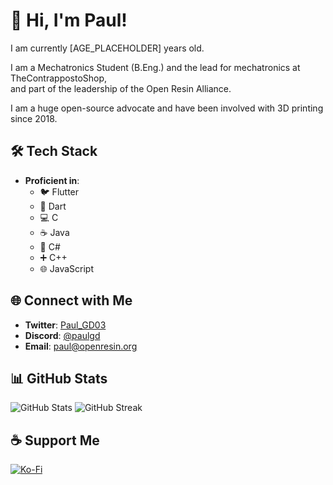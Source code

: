 # 👋 Hi, I'm Paul!

I am currently [AGE_PLACEHOLDER] years old.

I am a Mechatronics Student (B.Eng.) and the lead for mechatronics at TheContrappostoShop,<br>and part of the leadership of the Open Resin Alliance.

I am a huge open-source advocate and have been involved with 3D printing since 2018.

## 🛠️ Tech Stack
- **Proficient in**: 
  - 🐦 Flutter
  - 🎯 Dart
  - 💻 C
  - ☕ Java
  - 🎨 C#
  - ➕ C++
  - 🌐 JavaScript

## 🌐 Connect with Me
- **Twitter**: [Paul_GD03](https://twitter.com/Paul_GD03)
- **Discord**: [@paulgd](https://discord.com/)
- **Email**: [paul@openresin.org](mailto:paul@openresin.org)

## 📊 GitHub Stats
![GitHub Stats](https://github-readme-stats.vercel.app/api?username=PaulGD03&theme=dark&hide_border=true&include_all_commits=true&count_private=true)
![GitHub Streak](https://github-readme-streak-stats.herokuapp.com/?user=PaulGD03&theme=dark&hide_border=true)

## ☕ Support Me
[![Ko-Fi](https://img.shields.io/badge/Ko--fi-F16061?style=for-the-badge&logo=ko-fi&logoColor=white)](https://ko-fi.com/paul_gd)

<!-- Proudly created with GPRM ( https://gprm.itsvg.in ) -->
